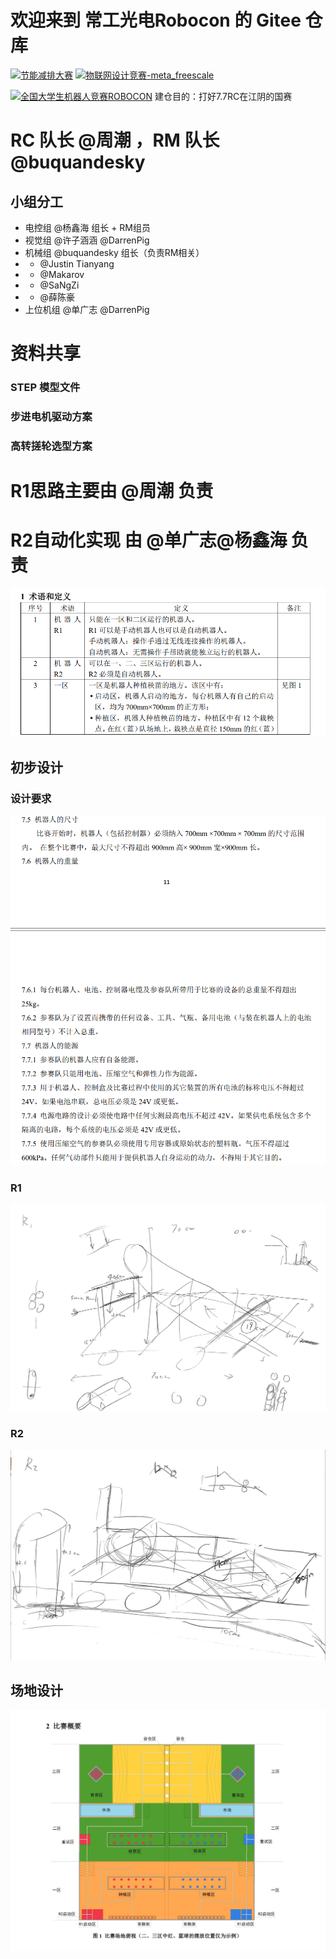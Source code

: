 # 欢迎来到 常工光电Robocon 的 Gitee 仓库

[![节能减排大赛](https://img.shields.io/badge/节能减排大赛-仓库-blue)](https://gitee.com/darrenpig/new_energy_coder_club/tree/master/%E8%8A%82%E8%83%BD%E5%87%8F%E6%8E%92%E5%A4%A7%E8%B5%9B%EF%BC%88Nearlink%E5%B0%8F%E8%BD%A6%E8%AE%A1%E5%88%92%EF%BC%89)         [![物联网设计竞赛-meta_freescale](https://img.shields.io/badge/物联网设计竞赛-仓库-brightgreen)](https://gitee.com/darrenpig/new_energy_coder_club/tree/master/2024%E7%89%A9%E8%81%94%E7%BD%91%E8%AE%BE%E8%AE%A1%E7%AB%9E%E8%B5%9B%EF%BC%88Huawei%E6%95%B0%E9%80%9A%EF%BC%89)

[![全国大学生机器人竞赛ROBOCON](https://img.shields.io/badge/ROBOCON竞赛-全国大学生机器人竞赛-green)](https://gitee.com/darrenpig/new_energy_coder_club/tree/master/2024ROBOCON)
建仓目的：打好7.7RC在江阴的国赛
# RC 队长 @周潮 ，RM 队长 @buquandesky 

## 小组分工
- 电控组  @杨鑫海 组长 + RM组员
- 视觉组  @许子涵涵  @DarrenPig 
- 机械组  @buquandesky 组长（负责RM相关）
- -  @Justin Tianyang 
- -  @Makarov 
- -  @SaNgZi 
- -  @薛陈豪 
- 上位机组  @单广志  @DarrenPig 

# 资料共享
### STEP 模型文件
### 步进电机驱动方案
### 高转搓轮选型方案

# R1思路主要由 @周潮 负责

# R2自动化实现 由 @单广志\@杨鑫海 负责

![输入图片说明](image/R1%E3%80%81R2%20%E5%88%86%E5%B7%A5.png)


## 初步设计

### 设计要求
![输入图片说明](image/%E8%AE%BE%E8%AE%A1%E8%A6%81%E6%B1%82.png)




### R1
![输入图片说明](../Image/R%201.png)
### R2
![输入图片说明](../Image/R2%201.png)
## 场地设计
![输入图片说明](../Image/%E5%9C%BA%E5%9C%B0%E8%AE%BE%E8%AE%A1.png)